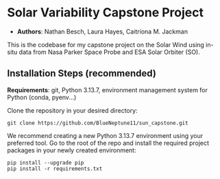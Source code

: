 # Solar Variability Capstone Project

- __Authors__: Nathan Besch, Laura Hayes, Caitríona M. Jackman

This is the codebase for my capstone project on the Solar Wind using in-situ data from Nasa Parker Space Probe and ESA Solar Orbiter (SO).

## Installation Steps (recommended)

__Requirements__: git, Python 3.13.7, environment management system for Python (conda, pyenv...)

Clone the repository in your desired directory:

```
git clone https://github.com/BlueNeptune11/sun_capstone.git
```
We recommend creating a new Python 3.13.7 environment using your preferred tool. Go to the root of the repo and install the required project packages in your newly created environment:
```
pip install --upgrade pip
pip install -r requirements.txt
```